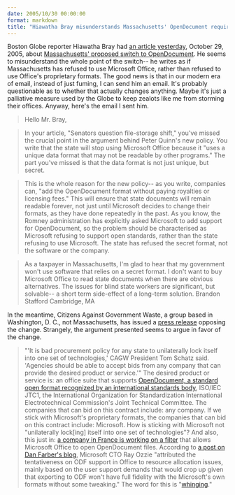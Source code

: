 ```yaml
---
date: 2005/10/30 00:00:00
format: markdown
title: "Hiawatha Bray misunderstands Massachusetts' OpenDocument requirement"
---
```

Boston Globe reporter Hiawatha Bray had <a href="http://www.boston.com/business/articles/2005/10/29/senators_question_file_storage_shift/">an article yesterday</a>, October 29, 2005, about <a href="http://www.mass.gov/portal/site/massgovportal/menuitem.59254d74c0e831c14db4a11030468a0c/?pageID=itdterminal&#38;L=4&#38;L0=Home&#38;L1=Policies%2c+Standards+%26+Legal&#38;L2=Open+Standards&#38;L3=Open+Formats&#38;sid=Aitd&#38;b=terminalcontent&#38;f=policies_standards_opendocformfaqs&#38;csid=Aitd">Massachusetts' proposed switch to OpenDocument</a>. He seems to misunderstand the whole point of the switch-- he writes as if Massachusetts has refused to use Microsoft Office, rather than refused to use Office's proprietary formats.
The good news is that in our modern era of email, instead of just fuming, I can send him an email. It's probably questionable as to whether that actually changes anything. Maybe it's just a palliative measure used by the Globe to keep zealots like me from storming their offices. Anyway, here's the email I sent him.
> Hello Mr. Bray,

> In your article, "Senators question file-storage shift," you've missed the crucial point in the argument behind Peter Quinn's new policy. You write that the state will stop using Microsoft Office because it "uses a unique data format that may not be readable by other programs." The part you've missed is that the data format is not just unique, but secret.

> This is the whole reason for the new policy-- as you write, companies can, "add the OpenDocument format without paying royalties or licensing fees." This will ensure that state documents will remain readable forever, not just until Microsoft decides to change their formats, as they have done repeatedly in the past. As you know, the Romney administration has explicitly asked Microsoft to add support for OpenDocument, so the problem should be characterised as Microsoft refusing to support open standards, rather than the state refusing to use Microsoft. The state has refused the secret format, not the software or the company.

> As a taxpayer in Massachusetts, I'm glad to hear that my government won't use software that relies on a secret format. I don't want to buy Microsoft Office to read state documents when there are obvious alternatives. The issues for blind state workers are significant, but solvable-- a short term side-effect of a long-term solution.
> Brandon Stafford
> Cambridge, MA

In the meantime, Citizens Against Government Waste, a group based in Washington, D. C., not Massachusetts, has issued a <a href="http://www.cagw.org/site/News2?page=NewsArticle&#38;id=9286">press release</a> opposing the change. Strangely, the argument presented seems to argue in favor of the change.<br />
> "'It is bad procurement policy for any state to unilaterally lock itself into one set of technologies,' CAGW President Tom Schatz said.  'Agencies should be able to accept bids from any company that can provide the desired product or service.'"
The desired product or service is: an office suite that supports <a href="http://www.oasis-open.org/committees/tc_home.php?wg_abbrev=office">OpenDocument, a standard open format recognized by an international standards body</a>, ISO/IEC JTC1, the International Organization for Standardization International Electrotechnical Commission's Joint Technical Committee. The companies that can bid on this contract include: any company. If we stick with Microsoft's proprietary formats, the companies that can bid on this contract include: Microsoft. How is sticking with Microsoft not "unilaterally lock\[ing\] itself into one set of technologies"?
And also, this just in: <a href="http://www.clever-age.com/references/interne-plugin-openoffice-pour-word-424.html">a company in France is working on a filter</a> that allows Microsoft Office to open OpenDocument files. According to <a href="http://blogs.zdnet.com/BTL/?p=2061">a post on Dan Farber's blog</a>, Microsoft CTO Ray Ozzie "attributed the tentativeness on ODF support in Office to resource allocation issues, mainly based on the user support demands that would crop up given that exporting to ODF won't have full fidelity with the Microsoft's own formats without some tweaking." The word for this is "<a href="http://infosecuritymag.techtarget.com/2003/jan/curmudgeon.shtml">whinging</a>."


